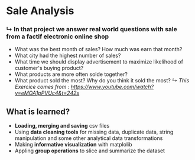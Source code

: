 # Sale Analysis

### ↳ In that project we answer real world questions with sale from a factif electronic online shop
- What was the best month of sales? How much was earn that month?
- What city had the highest number of sales?
- What time we should display advertisement to maximize likelihood of customer's buying product?
- What products are more often solde together?
- What product sold the most? Why do you think it sold the most?
_↳ This Exercice comes from  : https://www.youtube.com/watch?v=eMOA1pPVUc4&t=242s_

## What is learned?
- __Loading, merging and saving__ csv files
- Using __data cleaning tools__ for missing data, duplicate data, string manipulation and some other analytical data transformations
- Making __informative visualization__ with matplolib
- Appling __group operations__ to slice and summarize the dataset

